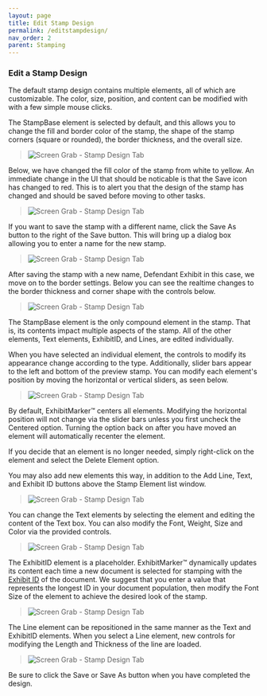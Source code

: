 ```yaml
---
layout: page
title: Edit Stamp Design
permalink: /editstampdesign/
nav_order: 2
parent: Stamping
---
```


### Edit a Stamp Design

The default stamp design contains multiple elements, all of which are customizable.  The color, size, position, and content can be modified with with a few simple mouse clicks.

The StampBase element is selected by default, and this allows you to change the fill and border color of the stamp, the shape of the stamp corners (square or rounded), the border thickness, and the overall size.

> ![Screen Grab - Stamp Design Tab](../../assets/stamp_design_assets/editStampDesign_01_defaultStampDesign.png)

Below, we have changed the fill color of the stamp from white to yellow.  An immediate change in the UI that should be noticable is that the Save icon has changed to red.  This is to alert you that the design of the stamp has changed and should be saved before moving to other tasks.

> ![Screen Grab - Stamp Design Tab](../../assets/stamp_design_assets/editStampDesign_02_changeFillColor.png)

If you want to save the stamp with a different name, click the Save As button to the right of the Save button.  This will bring up a dialog box allowing you to enter a name for the new stamp.

<!-- > ![Screen Grab - Stamp Design Tab](../../assets/stamp_design_assets/editStampDesign_03_saveChangesNotification.png) -->

> ![Screen Grab - Stamp Design Tab](../../assets/stamp_design_assets/editStampDesign_04_saveWithNewName.png)

After saving the stamp with a new name, Defendant Exhibit in this case, we move on to the border settings.  Below you can see the realtime changes to the border thickness and corner shape with the controls below.

> ![Screen Grab - Stamp Design Tab](../../assets/stamp_design_assets/editStampDesign_05_changeBorderWidthAndCorners.gif)

The StampBase element is the only compound element in the stamp.  That is, its contents impact multiple aspects of the stamp.  All of the other elements, Text elements, ExhibitID, and Lines, are edited individually.

When you have selected an individual element, the controls to modify its appearance change according to the type.  Additionally, slider bars appear to the left and bottom of the preview stamp.  You can modify each element's position by moving the horizontal or vertical sliders, as seen below.

> ![Screen Grab - Stamp Design Tab](../../assets/stamp_design_assets/editStampDesign_06_selectAndMoveTextElement.gif)

By default, ExhibitMarker&trade; centers all elements.  Modifying the horizontal position will not change via the slider bars unless you first uncheck the Centered option.  Turning the option back on after you have moved an element will automatically recenter the element.

If you decide that an element is no longer needed, simply right-click on the element and select the Delete Element option.

You may also add new elements this way, in addition to the Add Line, Text, and Exhibit ID buttons above the Stamp Element list window.

> ![Screen Grab - Stamp Design Tab](../../assets/stamp_design_assets/editStampDesign_07_deleteSelectedElement.png)

You can change the Text elements by selecting the element and editing the content of the Text box.  You can also modify the Font, Weight, Size and Color via the provided controls.

> ![Screen Grab - Stamp Design Tab](../../assets/stamp_design_assets/editStampDesign_08_editTextElement.gif)

The ExhibitID element is a placeholder.  ExhibitMarker&trade; dynamically updates its content each time a new document is selected for stamping with the [Exhibit ID](../id_editing/id_editing.markdown) of the document.  We suggest that you enter a value that represents the longest ID in your document population, then modify the Font Size of the element to achieve the desired look of the stamp.

> ![Screen Grab - Stamp Design Tab](../../assets/stamp_design_assets/editStampDesign_10_editExhibitIDPlaceholder.png)

The Line element can be repositioned in the same manner as the Text and ExhibitID elements.  When you select a Line element, new controls for modifying the Length and Thickness of the line are loaded.

> ![Screen Grab - Stamp Design Tab](../../assets/stamp_design_assets/editStampDesign_09_editLineElement.gif)

Be sure to click the Save or Save As button when you have completed the design.